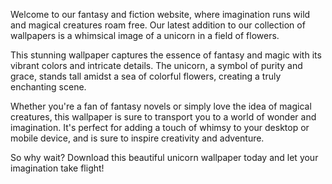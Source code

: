 <!--
Write me content for website with wallpaper "A whimsical image of a unicorn in a field of flowers for a fantasy or fiction website"
-->

<!--font:Poppins-->

Welcome to our fantasy and fiction website, where imagination runs wild and magical creatures roam free. Our latest addition to our collection of wallpapers is a whimsical image of a unicorn in a field of flowers.

This stunning wallpaper captures the essence of fantasy and magic with its vibrant colors and intricate details. The unicorn, a symbol of purity and grace, stands tall amidst a sea of colorful flowers, creating a truly enchanting scene.

Whether you're a fan of fantasy novels or simply love the idea of magical creatures, this wallpaper is sure to transport you to a world of wonder and imagination. It's perfect for adding a touch of whimsy to your desktop or mobile device, and is sure to inspire creativity and adventure.

So why wait? Download this beautiful unicorn wallpaper today and let your imagination take flight!
